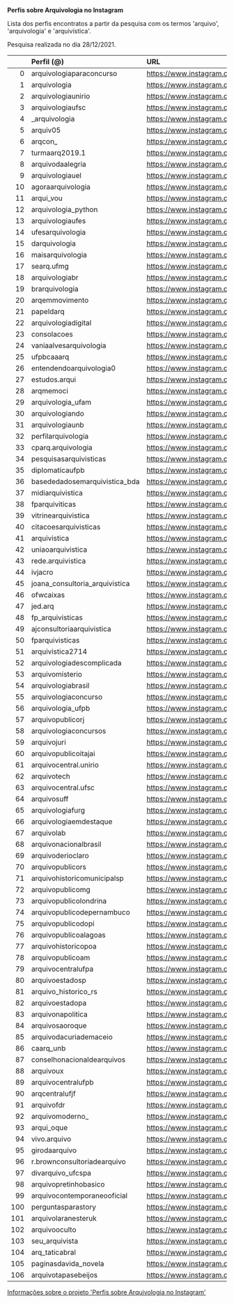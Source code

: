  **Perfis sobre Arquivologia no Instagram** 

 Lista dos perfis encontratos a partir da pesquisa com os termos 'arquivo', 'arquivologia' e 'arquivística'. 

 Pesquisa realizada no dia 28/12/2021.

|     | Perfil (@)                     | URL                                                       |
|----:|:-------------------------------|:----------------------------------------------------------|
|   0 | arquivologiaparaconcurso       | https://www.instagram.com/arquivologiaparaconcurso/       |
|   1 | arquivologia                   | https://www.instagram.com/arquivologia/                   |
|   2 | arquivologiaunirio             | https://www.instagram.com/arquivologiaunirio/             |
|   3 | arquivologiaufsc               | https://www.instagram.com/arquivologiaufsc/               |
|   4 | _arquivologia                  | https://www.instagram.com/_arquivologia/                  |
|   5 | arquiv05                       | https://www.instagram.com/arquiv05/                       |
|   6 | arqcon_                        | https://www.instagram.com/arqcon_/                        |
|   7 | turmaarq2019.1                 | https://www.instagram.com/turmaarq2019.1/                 |
|   8 | arquivodaalegria               | https://www.instagram.com/arquivodaalegria/               |
|   9 | arquivologiauel                | https://www.instagram.com/arquivologiauel/                |
|  10 | agoraarquivologia              | https://www.instagram.com/agoraarquivologia/              |
|  11 | arqui_vou                      | https://www.instagram.com/arqui_vou/                      |
|  12 | arquivologia_python            | https://www.instagram.com/arquivologia_python/            |
|  13 | arquivologiaufes               | https://www.instagram.com/arquivologiaufes/               |
|  14 | ufesarquivologia               | https://www.instagram.com/ufesarquivologia/               |
|  15 | darquivologia                  | https://www.instagram.com/darquivologia/                  |
|  16 | maisarquivologia               | https://www.instagram.com/maisarquivologia/               |
|  17 | searq.ufmg                     | https://www.instagram.com/searq.ufmg/                     |
|  18 | arquivologiabr                 | https://www.instagram.com/arquivologiabr/                 |
|  19 | brarquivologia                 | https://www.instagram.com/brarquivologia/                 |
|  20 | arqemmovimento                 | https://www.instagram.com/arqemmovimento/                 |
|  21 | papeldarq                      | https://www.instagram.com/papeldarq/                      |
|  22 | arquivologiadigital            | https://www.instagram.com/arquivologiadigital/            |
|  23 | consolacoes                    | https://www.instagram.com/consolacoes/                    |
|  24 | vaniaalvesarquivologia         | https://www.instagram.com/vaniaalvesarquivologia/         |
|  25 | ufpbcaaarq                     | https://www.instagram.com/ufpbcaaarq/                     |
|  26 | entendendoarquivologia0        | https://www.instagram.com/entendendoarquivologia0/        |
|  27 | estudos.arqui                  | https://www.instagram.com/estudos.arqui/                  |
|  28 | arqmemoci                      | https://www.instagram.com/arqmemoci/                      |
|  29 | arquivologia_ufam              | https://www.instagram.com/arquivologia_ufam/              |
|  30 | arquivologiando                | https://www.instagram.com/arquivologiando/                |
|  31 | arquivologiaunb                | https://www.instagram.com/arquivologiaunb/                |
|  32 | perfilarquivologia             | https://www.instagram.com/perfilarquivologia/             |
|  33 | cparq.arquivologia             | https://www.instagram.com/cparq.arquivologia/             |
|  34 | pesquisasarquivisticas         | https://www.instagram.com/pesquisasarquivisticas/         |
|  35 | diplomaticaufpb                | https://www.instagram.com/diplomaticaufpb/                |
|  36 | basededadosemarquivistica_bda  | https://www.instagram.com/basededadosemarquivistica_bda/  |
|  37 | midiarquivistica               | https://www.instagram.com/midiarquivistica/               |
|  38 | fparquiviticas                 | https://www.instagram.com/fparquiviticas/                 |
|  39 | vitrinearquivistica            | https://www.instagram.com/vitrinearquivistica/            |
|  40 | citacoesarquivisticas          | https://www.instagram.com/citacoesarquivisticas/          |
|  41 | arquivistica                   | https://www.instagram.com/arquivistica/                   |
|  42 | uniaoarquivistica              | https://www.instagram.com/uniaoarquivistica/              |
|  43 | rede.arquivistica              | https://www.instagram.com/rede.arquivistica/              |
|  44 | ivjacro                        | https://www.instagram.com/ivjacro/                        |
|  45 | joana_consultoria_arquivistica | https://www.instagram.com/joana_consultoria_arquivistica/ |
|  46 | ofwcaixas                      | https://www.instagram.com/ofwcaixas/                      |
|  47 | jed.arq                        | https://www.instagram.com/jed.arq/                        |
|  48 | fp_arquivisticas               | https://www.instagram.com/fp_arquivisticas/               |
|  49 | ajconsultoriaarquivistica      | https://www.instagram.com/ajconsultoriaarquivistica/      |
|  50 | fparquivisticas                | https://www.instagram.com/fparquivisticas/                |
|  51 | arquivistica2714               | https://www.instagram.com/arquivistica2714/               |
|  52 | arquivologiadescomplicada      | https://www.instagram.com/arquivologiadescomplicada/      |
|  53 | arquivomisterio                | https://www.instagram.com/arquivomisterio/                |
|  54 | arquivologiabrasil             | https://www.instagram.com/arquivologiabrasil/             |
|  55 | arquivologiaconcurso           | https://www.instagram.com/arquivologiaconcurso/           |
|  56 | arquivologia_ufpb              | https://www.instagram.com/arquivologia_ufpb/              |
|  57 | arquivopublicorj               | https://www.instagram.com/arquivopublicorj/               |
|  58 | arquivologiaconcursos          | https://www.instagram.com/arquivologiaconcursos/          |
|  59 | arquivojuri                    | https://www.instagram.com/arquivojuri/                    |
|  60 | arquivopublicoitajai           | https://www.instagram.com/arquivopublicoitajai/           |
|  61 | arquivocentral.unirio          | https://www.instagram.com/arquivocentral.unirio/          |
|  62 | arquivotech                    | https://www.instagram.com/arquivotech/                    |
|  63 | arquivocentral.ufsc            | https://www.instagram.com/arquivocentral.ufsc/            |
|  64 | arquivosuff                    | https://www.instagram.com/arquivosuff/                    |
|  65 | arquivologiafurg               | https://www.instagram.com/arquivologiafurg/               |
|  66 | arquivologiaemdestaque         | https://www.instagram.com/arquivologiaemdestaque/         |
|  67 | arquivolab                     | https://www.instagram.com/arquivolab/                     |
|  68 | arquivonacionalbrasil          | https://www.instagram.com/arquivonacionalbrasil/          |
|  69 | arquivoderioclaro              | https://www.instagram.com/arquivoderioclaro/              |
|  70 | arquivopublicors               | https://www.instagram.com/arquivopublicors/               |
|  71 | arquivohistoricomunicipalsp    | https://www.instagram.com/arquivohistoricomunicipalsp/    |
|  72 | arquivopublicomg               | https://www.instagram.com/arquivopublicomg/               |
|  73 | arquivopublicolondrina         | https://www.instagram.com/arquivopublicolondrina/         |
|  74 | arquivopublicodepernambuco     | https://www.instagram.com/arquivopublicodepernambuco/     |
|  75 | arquivopublicodopi             | https://www.instagram.com/arquivopublicodopi/             |
|  76 | arquivopublicoalagoas          | https://www.instagram.com/arquivopublicoalagoas/          |
|  77 | arquivohistoricopoa            | https://www.instagram.com/arquivohistoricopoa/            |
|  78 | arquivopublicoam               | https://www.instagram.com/arquivopublicoam/               |
|  79 | arquivocentralufpa             | https://www.instagram.com/arquivocentralufpa/             |
|  80 | arquivoestadosp                | https://www.instagram.com/arquivoestadosp/                |
|  81 | arquivo_historico_rs           | https://www.instagram.com/arquivo_historico_rs/           |
|  82 | arquivoestadopa                | https://www.instagram.com/arquivoestadopa/                |
|  83 | arquivonapolitica              | https://www.instagram.com/arquivonapolitica/              |
|  84 | arquivosaoroque                | https://www.instagram.com/arquivosaoroque/                |
|  85 | arquivodacuriademaceio         | https://www.instagram.com/arquivodacuriademaceio/         |
|  86 | caarq_unb                      | https://www.instagram.com/caarq_unb/                      |
|  87 | conselhonacionaldearquivos     | https://www.instagram.com/conselhonacionaldearquivos/     |
|  88 | arquivoux                      | https://www.instagram.com/arquivoux/                      |
|  89 | arquivocentralufpb             | https://www.instagram.com/arquivocentralufpb/             |
|  90 | arqcentralufjf                 | https://www.instagram.com/arqcentralufjf/                 |
|  91 | arquivofdr                     | https://www.instagram.com/arquivofdr/                     |
|  92 | arquivomoderno_                | https://www.instagram.com/arquivomoderno_/                |
|  93 | arqui_oque                     | https://www.instagram.com/arqui_oque/                     |
|  94 | vivo.arquivo                   | https://www.instagram.com/vivo.arquivo/                   |
|  95 | girodaarquivo                  | https://www.instagram.com/girodaarquivo/                  |
|  96 | r.brownconsultoriadearquivo    | https://www.instagram.com/r.brownconsultoriadearquivo/    |
|  97 | divarquivo_ufcspa              | https://www.instagram.com/divarquivo_ufcspa/              |
|  98 | arquivopretinhobasico          | https://www.instagram.com/arquivopretinhobasico/          |
|  99 | arquivocontemporaneooficial    | https://www.instagram.com/arquivocontemporaneooficial/    |
| 100 | perguntasparastory             | https://www.instagram.com/perguntasparastory/             |
| 101 | arquivolaranesteruk            | https://www.instagram.com/arquivolaranesteruk/            |
| 102 | arquivooculto                  | https://www.instagram.com/arquivooculto/                  |
| 103 | seu_arquivista                 | https://www.instagram.com/seu_arquivista/                 |
| 104 | arq_taticabral                 | https://www.instagram.com/arq_taticabral/                 |
| 105 | paginasdavida_novela           | https://www.instagram.com/paginasdavida_novela/           |
| 106 | arquivotapasebeijos            | https://www.instagram.com/arquivotapasebeijos/            |

 [Informações sobre o projeto 'Perfis sobre Arquivologia no Instagram'](https://github.com/mmacpaulo/ProfilesArchiveInstagram)